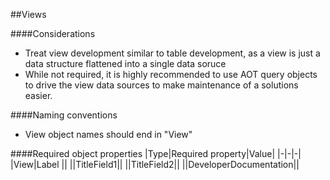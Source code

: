 ##Views

####Considerations
<ul>
    <li>Treat view development similar to table development, as a view is just a data structure flattened into a single data soruce</li>
    <li>While not required, it is highly recommended to use AOT query objects to drive the view data sources to make maintenance of a solutions easier.</li>
</ul>

####Naming conventions
<ul>
    <li>View object names should end in "View"</li>
</ul>

####Required object properties
|Type|Required property|Value|
|-|-|-|
|View|Label ||
||TitleField1||
||TitleField2||
||DeveloperDocumentation||